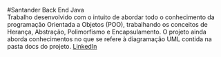 #Santander Back End Java  
Trabalho desenvolvido com o intuito de abordar todo o conhecimento da programação Orientada a Objetos (POO), trabalhando os conceitos de Herança, Abstração, Polimorfismo e Encapsulamento. O projeto ainda aborda conhecimentos no que se refere à diagramação UML contida na pasta docs do projeto. 
[LinkedIn](https://www.linkedin.com/in/adonis-pantoja-232662239/)
